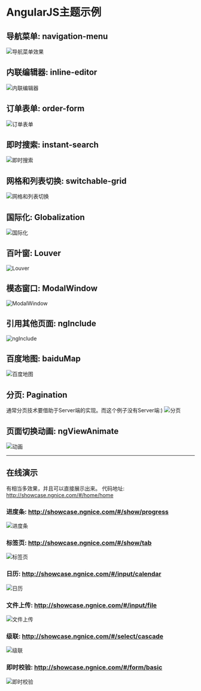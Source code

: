 # AngularJS主题示例

## 导航菜单: navigation-menu 
![导航菜单效果](http://static.zybuluo.com/morgen/oxc9is5g9mi6p84bhg6ajk36/Navigation.png)

## 内联编辑器: inline-editor
![内联编辑器](http://static.zybuluo.com/morgen/qv6ilplcntqiwn43928sznfo/Editor.png)

## 订单表单: order-form
![订单表单](http://static.zybuluo.com/morgen/ekeieodsj70qhcq4s5jhg81l/Order.png)

## 即时搜索: instant-search
![即时搜索](http://static.zybuluo.com/morgen/449g2pcb9aj61wnvidna64z1/Search.png)

## 网格和列表切换: switchable-grid
![网格和列表切换](http://static.zybuluo.com/morgen/tv7q1hl4eyy5pj9it09ioime/Grid.png)

## 国际化: Globalization
![国际化](http://static.zybuluo.com/morgen/gjrflasnvxpeui39ocyz2277/Globalization.png)

## 百叶窗: Louver
![Louver](http://static.zybuluo.com/morgen/mw4qhgvy06cf4m2p623gas88/Louver.png)

## 模态窗口: ModalWindow
![ModalWindow](http://static.zybuluo.com/morgen/planm3kywzrxklp9pmf588q0/Modal.png)

## 引用其他页面: ngInclude
![ngInclude](http://static.zybuluo.com/morgen/k8h5xpo3mlos8flcznyodbzf/2016-04-07%2020-27-56.png)

## 百度地图: baiduMap
![百度地图](http://static.zybuluo.com/morgen/v20u67kzz6jhsoco0kd2dkq1/2016-04-14%2009-51-10.png)

## 分页: Pagination
通常分页技术要借助于Server端的实现。而这个例子没有Server端:)
![分页](http://static.zybuluo.com/morgen/dbtnub0vq8i2grqvt92ku29v/2016-04-14%2010-31-42.png)

## 页面切换动画: ngViewAnimate
![动画](http://static.zybuluo.com/morgen/lhqzak81xxsvrwzwj786tokq/%E5%8A%A8%E7%94%BB.PNG)

---

## 在线演示
有相当多效果，并且可以直接展示出来。
代码地址: http://showcase.ngnice.com/#/home/home

### 进度条: http://showcase.ngnice.com/#/show/progress
![进度条](http://static.zybuluo.com/morgen/04tkp5gjm6vl38bhsqp4tms7/ProcessBar.png)

### 标签页: http://showcase.ngnice.com/#/show/tab
![标签页](http://static.zybuluo.com/morgen/gocz4r96bpjdh2ccd6hwqt2s/TabPage.png)

### 日历: http://showcase.ngnice.com/#/input/calendar
![日历](http://static.zybuluo.com/morgen/7hpgacz5e34cxe5rt4f84ad0/Calendar.png)

### 文件上传: http://showcase.ngnice.com/#/input/file
![文件上传](http://static.zybuluo.com/morgen/rev593scrq89mlkx0w4wb17y/Upload.png)

### 级联: http://showcase.ngnice.com/#/select/cascade
![级联](http://static.zybuluo.com/morgen/arddv59fiipj12pl8liqhwkb/Cascade.png)

### 即时校验: http://showcase.ngnice.com/#/form/basic
![即时校验](http://static.zybuluo.com/morgen/tg0l7oohj49imhaxrw6stjtk/InstantCheck.png)

